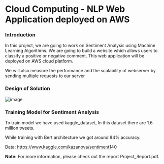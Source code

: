 # Cloud Computing - NLP Web Application deployed on AWS

### Introduction
In this project, we are going to work on Sentiment Analysis using Machine Learning Algorithms.
We are going to build a website which allows users to classify a positive or negative comment. This
web application will be deployed on AWS cloud platform.

We will also measure the performance and the scalability of webserver by
sending multiple requests to our server

### Design of Solution 
![image](https://user-images.githubusercontent.com/18412307/200100555-b57f2c64-75e4-48c3-a140-a4d71bf95eeb.png)


### Training Model for Sentiment Analysis

To train model we have used kaggle_dataset, In this dataset there are 1.6 million tweets.

While training with Bert architecture we got around 84% accuracy.

Data: https://www.kaggle.com/kazanova/sentiment140

**Note:** For more information, please check out the report Project_Report.pdf.
